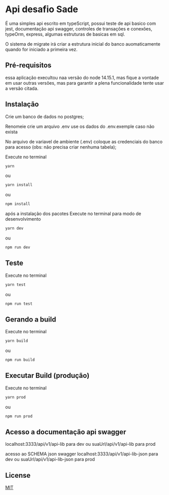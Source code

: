 # Api desafio Sade

É uma simples api escrito em typeScript, possui teste de api basico com jest, documentação api swagger,
controles de transações e conexões, typeOrm, express, algumas estruturas de basicas em sql.


O sistema de migrate irá criar a estrutura inicial do banco auomaticamente quando for iniciado a primeira vez.

## Pré-requisitos
  essa aplicação execultou naa versão do node 14.15.1, mas fique a vontade em usar outras versões, mas para garantir a plena funcionalidade tente usar a versão citada.
## Instalação

  Crie um banco de dados no postgres;

  Renomeie crie um arquivo .env use os dados do .env.exemple caso não exista

  No arquivo de variavel de ambiente (.env) coloque as credenciais do banco para acesso (obs: não precisa criar nenhuma tabela);

  Execute no terminal
  ```bash
  yarn 
  ```
  ou
  ```bash
  yarn install
  ```
  ou
  ```bash
  npm install
  ```
  após a instalação dos pacotes 
  Execute no terminal para modo de desenvolvimento
  ```bash
  yarn dev
  ```
  ou 
  ```bash
  npm run dev
  ```
  ## Teste
  Execute no terminal
  ```bash
  yarn test
  ```
  ou 
  ```bash
  npm run test
  ```
  ## Gerando a build
  Execute no terminal
  ```bash
  yarn build
  ```
  ou
  ```bash
  npm run build
  ```
  ## Executar Build (produção)
  Execute no terminal
  ```bash
  yarn prod
  ```
  ou 
  ```bash
  npm run prod
  ```
## Acesso a documentação api swagger
  localhost:3333/api/v1/api-lib para dev
  ou
  suaUrl/api/v1/api-lib para prod

  acesso ao SCHEMA json swagger 
   localhost:3333/api/v1/api-lib-json para dev 
   ou
  suaUrl/api/v1/api-lib-json para prod

## License
[MIT](https://choosealicense.com/licenses/mit/)